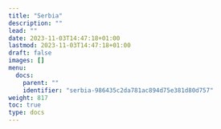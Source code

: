 ```yaml
---
title: "Serbia"
description: ""
lead: ""
date: 2023-11-03T14:47:18+01:00
lastmod: 2023-11-03T14:47:18+01:00
draft: false
images: []
menu:
  docs:
    parent: ""
    identifier: "serbia-986435c2da781ac894d75e381d80d757"
weight: 817
toc: true
type: docs
---
```

